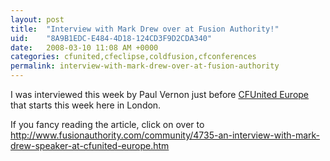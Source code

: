 ```yaml
---
layout: post
title:  "Interview with Mark Drew over at Fusion Authority!"
uid:	"8A9B1EDC-E484-4D18-124CD3F9D2CDA340"
date:   2008-03-10 11:08 AM +0000
categories: cfunited,cfeclipse,coldfusion,cfconferences
permalink: interview-with-mark-drew-over-at-fusion-authority
---
```

I was interviewed this week by Paul Vernon just before <a href="http://europe.cfunited.com/">CFUnited Europe</a> that starts this week here in London.

If you fancy reading the article, click on over to <a href="http://www.fusionauthority.com/community/4735-an-interview-with-mark-drew-speaker-at-cfunited-europe.htm">http://www.fusionauthority.com/community/4735-an-interview-with-mark-drew-speaker-at-cfunited-europe.htm</a>